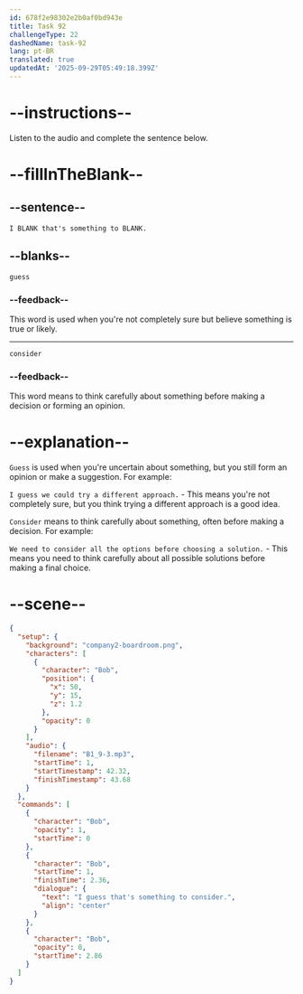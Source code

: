 ```yaml
---
id: 678f2e98302e2b0af0bd943e
title: Task 92
challengeType: 22
dashedName: task-92
lang: pt-BR
translated: true
updatedAt: '2025-09-29T05:49:18.399Z'
---
```


<!-- (audio) Bob: I guess that's something to consider. -->

# --instructions--

Listen to the audio and complete the sentence below.

# --fillInTheBlank--

## --sentence--

`I BLANK that's something to BLANK.`

## --blanks--

`guess`

### --feedback--

This word is used when you're not completely sure but believe something is true or likely.

---

`consider`

### --feedback--

This word means to think carefully about something before making a decision or forming an opinion.

# --explanation--

`Guess` is used when you're uncertain about something, but you still form an opinion or make a suggestion. For example:

`I guess we could try a different approach.` - This means you're not completely sure, but you think trying a different approach is a good idea.

`Consider` means to think carefully about something, often before making a decision. For example:

`We need to consider all the options before choosing a solution.` - This means you need to think carefully about all possible solutions before making a final choice.

# --scene--

```json
{
  "setup": {
    "background": "company2-boardroom.png",
    "characters": [
      {
        "character": "Bob",
        "position": {
          "x": 50,
          "y": 15,
          "z": 1.2
        },
        "opacity": 0
      }
    ],
    "audio": {
      "filename": "B1_9-3.mp3",
      "startTime": 1,
      "startTimestamp": 42.32,
      "finishTimestamp": 43.68
    }
  },
  "commands": [
    {
      "character": "Bob",
      "opacity": 1,
      "startTime": 0
    },
    {
      "character": "Bob",
      "startTime": 1,
      "finishTime": 2.36,
      "dialogue": {
        "text": "I guess that's something to consider.",
        "align": "center"
      }
    },
    {
      "character": "Bob",
      "opacity": 0,
      "startTime": 2.86
    }
  ]
}
```
